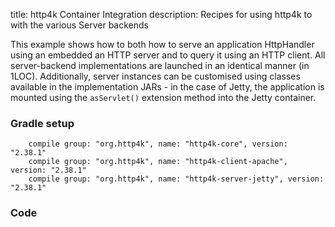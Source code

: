 title: http4k Container Integration
description: Recipes for using http4k to with the various Server backends

This example shows how to both how to serve an application HttpHandler using an embedded an HTTP server and to query it using an HTTP client. All server-backend implementations are launched in an identical manner (in 1LOC). Additionally, server instances can be customised using classes available in the implementation JARs - in the case of Jetty, the application is mounted using the `asServlet()` extension method into the Jetty container.

### Gradle setup
```
    compile group: "org.http4k", name: "http4k-core", version: "2.38.1"
    compile group: "org.http4k", name: "http4k-client-apache", version: "2.38.1"
    compile group: "org.http4k", name: "http4k-server-jetty", version: "2.38.1"
```

### Code
<script src="https://gist-it.appspot.com/https://github.com/http4k/http4k/blob/master/src/docs/cookbook/container_integration/example.kt"></script>
